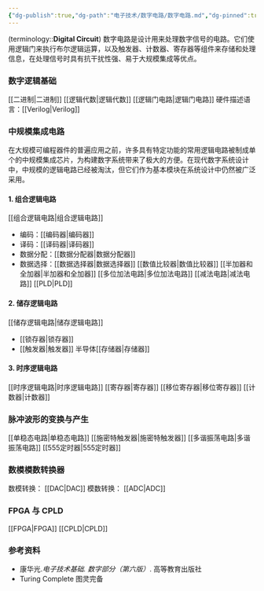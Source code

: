 ```yaml
---
{"dg-publish":true,"dg-path":"电子技术/数字电路/数字电路.md","dg-pinned":true,"tags":["Subject","Discrete","Circuit"],"permalink":"/电子技术/数字电路/数字电路/","pinned":true,"dgPassFrontmatter":true,"noteIcon":"","created":"2024-10-15T11:00:34.000+08:00","updated":"2025-06-20T23:22:24.612+08:00"}
---
```



(terminology::**Digital Circuit**)
数字电路是设计用来处理数字信号的电路。它们使用逻辑门来执行布尔逻辑运算，以及触发器、计数器、寄存器等组件来存储和处理信息，在处理信号时具有抗干扰性强、易于大规模集成等优点。
### 数字逻辑基础

[[二进制\|二进制]]
[[逻辑代数\|逻辑代数]]
[[逻辑门电路\|逻辑门电路]]
硬件描述语言：[[Verilog\|Verilog]]


### 中规模集成电路
在大规模可编程器件的普遍应用之前，许多具有特定功能的常用逻辑电路被制成单个的中规模集成芯片，为构建数字系统带来了极大的方便。在现代数字系统设计中，中规模的逻辑电路已经被淘汰，但它们作为基本模块在系统设计中仍然被广泛采用。
#### 1. 组合逻辑电路
[[组合逻辑电路\|组合逻辑电路]]   
- 编码：[[编码器\|编码器]]
- 译码：[[译码器\|译码器]]
- 数据分配：[[数据分配器\|数据分配器]]
- 数据选择：[[数据选择器\|数据选择器]]
[[数值比较器\|数值比较器]]   [[半加器和全加器\|半加器和全加器]]   [[多位加法电路\|多位加法电路]]  [[减法电路\|减法电路]]  [[PLD\|PLD]]

#### 2. 储存逻辑电路
[[储存逻辑电路\|储存逻辑电路]]
-  [[锁存器\|锁存器]]
-  [[触发器\|触发器]]
半导体[[存储器\|存储器]]
#### 3. 时序逻辑电路
[[时序逻辑电路\|时序逻辑电路]]
[[寄存器\|寄存器]]   [[移位寄存器\|移位寄存器]]
[[计数器\|计数器]]

### 脉冲波形的变换与产生
[[单稳态电路\|单稳态电路]]
[[施密特触发器\|施密特触发器]]
[[多谐振荡电路\|多谐振荡电路]]
[[555定时器\|555定时器]]
### 数模模数转换器
数模转换： [[DAC\|DAC]]
模数转换： [[ADC\|ADC]]
### FPGA 与 CPLD 
[[FPGA\|FPGA]]
[[CPLD\|CPLD]]

### 参考资料
- 康华光.*电子技术基础. 数字部分（第六版）*. 高等教育出版社
- Turing Complete  图灵完备

